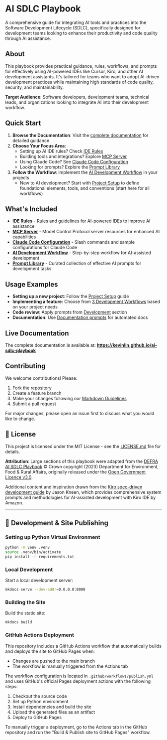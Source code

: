# AI SDLC Playbook

A comprehensive guide for integrating AI tools and practices into the Software Development Lifecycle (SDLC), specifically designed for development teams looking to enhance their productivity and code quality through AI assistance.

## About

This playbook provides practical guidance, rules, workflows, and prompts for effectively using AI-powered IDEs like Cursor, Kiro, and other AI development assistants. It's tailored for teams who want to adopt AI-driven development practices while maintaining high standards of code quality, security, and maintainability.

**Target Audience**: Software developers, development teams, technical leads, and organizations looking to integrate AI into their development workflow.

## Quick Start

1. **Browse the Documentation**: Visit the [complete documentation](docs/README.md) for detailed guidance
2. **Choose Your Focus Area**:
   - Setting up AI IDE rules? Check [IDE Rules](docs/ide-rules/README.md)
   - Building tools and integrations? Explore [MCP Server](docs/mcp-server/README.md)
   - Using Claude Code? See [Claude Code Configuration](docs/claude-code/slash-commands.md)
   - Looking for prompts? Explore the [Prompt Library](docs/prompt-library/README.md)
3. **Follow the Workflow**: Implement the [AI Development Workflow](docs/workflow/README.md) in your projects
   - New to AI development? Start with [Project Setup](project-setup.md) to define foundational elements, tools, and conventions (start here for all workflows)

## What's Included

- **[IDE Rules](docs/ide-rules/README.md)** - Rules and guidelines for AI-powered IDEs to improve AI assistance
- **[MCP Server](docs/mcp-server/README.md)** - Model Control Protocol server resources for enhanced AI capabilities
- **[Claude Code Configuration](docs/claude-code/slash-commands.md)** - Slash commands and sample configurations for Claude Code
- **[AI Development Workflow](docs/workflow/README.md)** - Step-by-step workflow for AI-assisted development
- **[Prompt Library](docs/prompt-library/README.md)** - Curated collection of effective AI prompts for development tasks

## Usage Examples

- **Setting up a new project**: Follow the [Project Setup](docs/workflow/project-setup.md) guide
- **Implementing a feature**: Choose from [3 Development Workflows](docs/workflow/README.md#choose-your-development-workflow) based on your project needs
- **Code review**: Apply prompts from [Development](docs/prompt-library/README.md#development) section
- **Documentation**: Use [Documentation prompts](docs/prompt-library/README.md#documentation) for automated docs

## Live Documentation

The complete documentation is available at: **https://kevinlin.github.io/ai-sdlc-playbook**

## Contributing

We welcome contributions! Please:

1. Fork the repository
2. Create a feature branch
3. Make your changes following our [Markdown Guidelines](docs/ide-rules/languages/markdown.md)
4. Submit a pull request

For major changes, please open an issue first to discuss what you would like to change.

## 📄 License

This project is licensed under the MIT License - see the [LICENSE.md](LICENSE.md) file for details.

**Attribution**: Large sections of this playbook were adapted from the [DEFRA AI SDLC Playbook](https://github.com/DEFRA/defra-ai-sdlc) © Crown copyright (2023) Department for Environment, Food & Rural Affairs, originally released under the [Open Government Licence v3.0](http://www.nationalarchives.gov.uk/doc/open-government-licence/version/3/).

Additional content and inspiration drawn from the [Kiro spec-driven development guide](https://github.com/jasonkneen/kiro) by Jason Kneen, which provides comprehensive system prompts and methodologies for AI-assisted development with Kiro IDE by Amazon.

---

## 🔧 Development & Site Publishing

### Setting up Python Virtual Environment

```bash
python -m venv .venv
source .venv/bin/activate
pip install -r requirements.txt
```

### Local Development

Start a local development server:

```bash
mkdocs serve --dev-addr=0.0.0.0:8000
```

### Building the Site

Build the static site:

```bash
mkdocs build
```

### GitHub Actions Deployment

This repository includes a GitHub Actions workflow that automatically builds and deploys the site to GitHub Pages when:

- Changes are pushed to the main branch
- The workflow is manually triggered from the Actions tab

The workflow configuration is located in `.github/workflows/publish.yml` and uses GitHub's official Pages deployment actions with the following steps:

1. Checkout the source code
2. Set up Python environment
3. Install dependencies and build the site
4. Upload the generated files as an artifact
5. Deploy to GitHub Pages

To manually trigger a deployment, go to the Actions tab in the GitHub repository and run the "Build & Publish site to GitHub Pages" workflow.